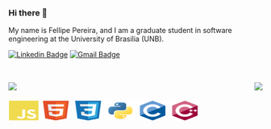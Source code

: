 ### Hi there 👋

My name is Fellipe Pereira, and I am a graduate student in software engineering at the University of Brasilia (UNB).

[![Linkedin Badge](https://img.shields.io/badge/-fellipepcs-blue?style=flat-square&logo=Linkedin&logoColor=white&link=https://www.linkedin.com/in/fellipepcs/)](https://www.linkedin.com/in/fellipepcs/)
[![Gmail Badge](https://img.shields.io/badge/-fellipy.02@hotmail.com-c14438?style=flat-square&logo=Gmail&logoColor=white&link=mailto:fellipy.02@hotmail.com)](mailto:fellipy.02@hotmail.com)
##
<!--
- 🎓 Studying **Software Engineering** at Universidade de Brasília
-->
<br>
<a href="https://github.com/fellipepcs">
  <img width="43%" src="https://github-readme-stats.vercel.app/api?username=fellipepcs&show_icons=true&theme=dark" />
  <img height='170em' align="right" src="https://github-readme-stats.vercel.app/api/top-langs/?username=fellipepcs&hide=jupyter%20notebook,html&layout=compact&theme=dark" />
</a>
<br>
 
<div style="display: inline_block"><br>
  <img align="center" alt="Js" height="40" width="60" src="https://raw.githubusercontent.com/devicons/devicon/master/icons/javascript/javascript-plain.svg">
  <img align="center" alt="HTML" height="40" width="60" src="https://raw.githubusercontent.com/devicons/devicon/master/icons/html5/html5-original.svg">
  <img align="center" alt="CSS" height="40" width="60" src="https://raw.githubusercontent.com/devicons/devicon/master/icons/css3/css3-original.svg">  
  <img align="center" alt="Python" height="40" width="60" src="https://raw.githubusercontent.com/devicons/devicon/master/icons/python/python-original.svg">
  <img align="center" alt="C" height="40" width="60" src="https://raw.githubusercontent.com/devicons/devicon/master/icons/c/c-original.svg">
  <img align="center" alt="C++" height="40" width="60" src="https://raw.githubusercontent.com/devicons/devicon/master/icons/cplusplus/cplusplus-original.svg">
  <br><br>
</div>
<!--
**FellipePereira/FellipePereira** is a ✨ _special_ ✨ repository because its `README.md` (this file) appears on your GitHub profile.
Here are some ideas to get you started:
- 🔭 I’m currently working on ...
- 🌱 I’m currently learning ...
- 👯 I’m looking to collaborate on ...
- 🤔 I’m looking for help with ...
- 💬 Ask me about ...
- 📫 How to reach me: ...
- 😄 Pronouns: ...
- ⚡ Fun fact: ...
-->
